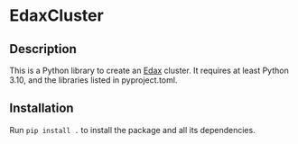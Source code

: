 # EdaxCluster

## Description
This is a Python library to create an [Edax](https://github.com/abulmo/edax-reversi) cluster.
It requires at least Python 3.10, and the libraries listed in pyproject.toml.

## Installation
Run `pip install .` to install the package and all its dependencies.

